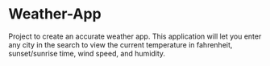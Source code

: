 # Weather-App

Project to create an accurate weather app.
This application will let you enter any city in the search to view the current temperature in fahrenheit, sunset/sunrise time, wind speed, and humidity.
